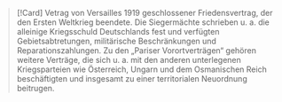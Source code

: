 >[!Card] Vetrag von Versailles
1919 geschlossener Friedensvertrag, der den Ersten Weltkrieg beendete. Die Siegermächte schrieben u. a. die alleinige Kriegsschuld Deutschlands fest und verfügten Gebietsabtretungen, militärische Beschränkungen und Reparationszahlungen.
Zu den „Pariser Vorortverträgen“ gehören weitere Verträge, die sich u. a. mit den anderen unterlegenen Kriegsparteien wie Österreich, Ungarn und dem Osmanischen Reich beschäftigten und insgesamt zu einer territorialen Neuordnung beitrugen.
<!--SR:!2025-07-15,81,270-->

